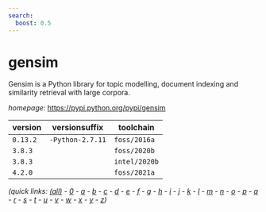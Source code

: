 ```yaml
---
search:
  boost: 0.5
---
```

# gensim

Gensim is a Python library for topic modelling, document indexing and similarity retrieval with  large corpora.

*homepage*: <https://pypi.python.org/pypi/gensim>

version | versionsuffix | toolchain
--------|---------------|----------
``0.13.2`` | ``-Python-2.7.11`` | ``foss/2016a``
``3.8.3`` |  | ``foss/2020b``
``3.8.3`` |  | ``intel/2020b``
``4.2.0`` |  | ``foss/2021a``


*(quick links: [(all)](../index.md) - [0](../0/index.md) - [a](../a/index.md) - [b](../b/index.md) - [c](../c/index.md) - [d](../d/index.md) - [e](../e/index.md) - [f](../f/index.md) - [g](../g/index.md) - [h](../h/index.md) - [i](../i/index.md) - [j](../j/index.md) - [k](../k/index.md) - [l](../l/index.md) - [m](../m/index.md) - [n](../n/index.md) - [o](../o/index.md) - [p](../p/index.md) - [q](../q/index.md) - [r](../r/index.md) - [s](../s/index.md) - [t](../t/index.md) - [u](../u/index.md) - [v](../v/index.md) - [w](../w/index.md) - [x](../x/index.md) - [y](../y/index.md) - [z](../z/index.md))*


